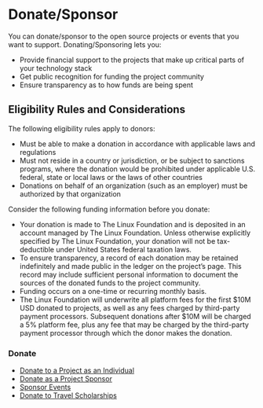 # Donate/Sponsor

You can donate/sponsor to the open source projects or events that you want to support. Donating/Sponsoring lets you:

* Provide financial support to the projects that make up critical parts of your technology stack
* Get public recognition for funding the project community
* Ensure transparency as to how funds are being spent

## Eligibility Rules and Considerations <a id="Donate/Sponsor-EligibilityRulesandConsiderations"></a>

The following eligibility rules apply to donors:

* Must be able to make a donation in accordance with applicable laws and regulations
* Must not reside in a country or jurisdiction, or be subject to sanctions programs, where the donation would be prohibited under applicable U.S. federal, state or local laws or the laws of other countries
* Donations on behalf of an organization \(such as an employer\) must be authorized by that organization

Consider the following funding information before you donate:

* Your donation is made to The Linux Foundation and is deposited in an account managed by The Linux Foundation. Unless otherwise explicitly specified by The Linux Foundation, your donation will not be tax-deductible under United States federal taxation laws.
* To ensure transparency, a record of each donation may be retained indefinitely and made public in the ledger on the project’s page. This record may include sufficient personal information to document the sources of the donated funds to the project community.
* Funding occurs on a one-time or recurring monthly basis.
* The Linux Foundation will underwrite all platform fees for the first $10M USD donated to projects, as well as any fees charged by third-party payment processors. Subsequent donations after $10M will be charged a 5% platform fee, plus any fee that may be charged by the third-party payment processor through which the donor makes the donation.

### Donate

* [Donate to a Project as an Individual](donate-to-a-project-as-an-individual.md)
* [Donate as a Project Sponsor](donate-as-a-project-sponsor/)
* [Sponsor Events](sponsor-events.md)
* [Donate to Travel Scholarships](donate-to-travel-scholarships.md)

